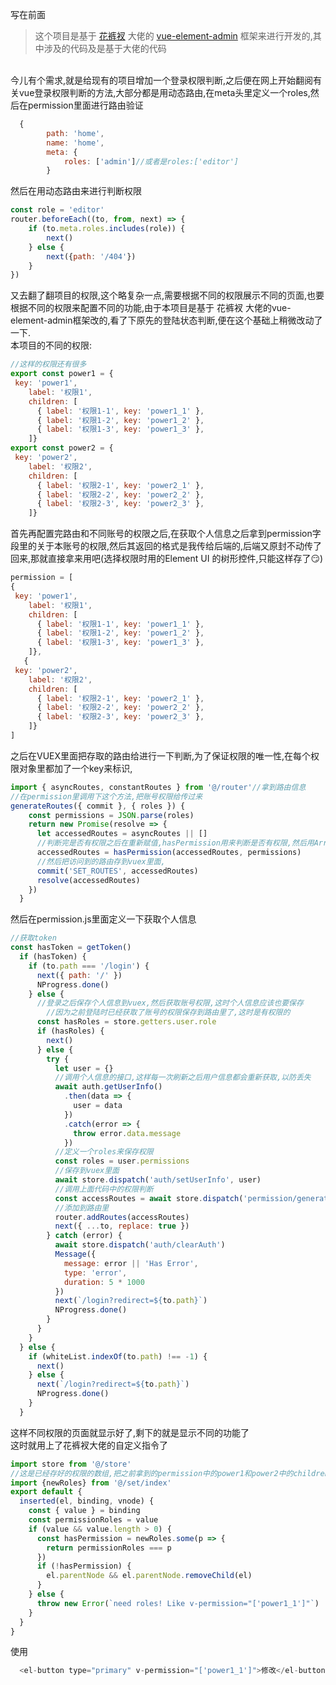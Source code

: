 写在前面
> 这个项目是基于 [花裤衩](https://juejin.im/user/5648a5ca60b259caebaf7562) 大佬的 [vue-element-admin](https://panjiachen.github.io/vue-element-admin-site/zh/) 框架来进行开发的,其中涉及的代码及是基于大佬的代码


<br />今儿有个需求,就是给现有的项目增加一个登录权限判断,之后便在网上开始翻阅有关vue登录权限判断的方法,大部分都是用动态路由,在meta头里定义一个roles,然后在permission里面进行路由验证
```javascript
  {
        path: 'home',
        name: 'home',
        meta: {
            roles: ['admin']//或者是roles:['editor']
        }
```
然后在用动态路由来进行判断权限
```javascript
const role = 'editor'
router.beforeEach((to, from, next) => {
    if (to.meta.roles.includes(role)) {
        next()
    } else {
        next({path: '/404'})
    }
})
```
又去翻了翻项目的权限,这个略复杂一点,需要根据不同的权限展示不同的页面,也要根据不同的权限来配置不同的功能,由于本项目是基于 花裤衩 大佬的vue-element-admin框架改的,看了下原先的登陆状态判断,便在这个基础上稍微改动了一下.<br />本项目的不同的权限:
```javascript
//这样的权限还有很多
export const power1 = {
 key: 'power1',
    label: '权限1',
    children: [
      { label: '权限1-1', key: 'power1_1' },
      { label: '权限1-2', key: 'power1_2' },
      { label: '权限1-3', key: 'power1_3' },
    ]}
export const power2 = {
 key: 'power2',
    label: '权限2',
    children: [
      { label: '权限2-1', key: 'power2_1' },
      { label: '权限2-2', key: 'power2_2' },
      { label: '权限2-3', key: 'power2_3' },
    ]}
```
首先再配置完路由和不同账号的权限之后,在获取个人信息之后拿到permission字段里的关于本账号的权限,然后其返回的格式是我传给后端的,后端又原封不动传了回来,那就直接拿来用吧(选择权限时用的Element UI 的树形控件,只能这样存了😏)
```javascript
permission = [
{
 key: 'power1',
    label: '权限1',
    children: [
      { label: '权限1-1', key: 'power1_1' },
      { label: '权限1-2', key: 'power1_2' },
      { label: '权限1-3', key: 'power1_3' },
    ]},
   {
 key: 'power2',
    label: '权限2',
    children: [
      { label: '权限2-1', key: 'power2_1' },
      { label: '权限2-2', key: 'power2_2' },
      { label: '权限2-3', key: 'power2_3' },
    ]}
]
```
之后在VUEX里面把存取的路由给进行一下判断,为了保证权限的唯一性,在每个权限对象里都加了一个key来标识,
```javascript
import { asyncRoutes, constantRoutes } from '@/router'//拿到路由信息
//在permission里调用下这个方法,把账号权限给传过来
generateRoutes({ commit }, { roles }) {
    const permissions = JSON.parse(roles)
    return new Promise(resolve => {
      let accessedRoutes = asyncRoutes || []
      //判断完是否有权限之后在重新赋值,hasPermission用来判断是否有权限,然后用Array.splice方法删除掉没权限的页面
      accessedRoutes = hasPermission(accessedRoutes, permissions)
      //然后把访问到的路由存到vuex里面,
      commit('SET_ROUTES', accessedRoutes)
      resolve(accessedRoutes)
    })
  }
```
然后在permission.js里面定义一下获取个人信息
```javascript
//获取token
const hasToken = getToken()
  if (hasToken) {
    if (to.path === '/login') {
      next({ path: '/' })
      NProgress.done()
    } else {
      //登录之后保存个人信息到vuex,然后获取账号权限,这时个人信息应该也要保存
        //因为之前登陆时已经获取了账号的权限保存到路由里了,这时是有权限的
      const hasRoles = store.getters.user.role
      if (hasRoles) {
        next()
      } else {
        try {
          let user = {}
          //调用个人信息的接口,这样每一次刷新之后用户信息都会重新获取,以防丢失
          await auth.getUserInfo()
            .then(data => {
              user = data
            })
            .catch(error => {
              throw error.data.message
            })
          //定义一个roles来保存权限
          const roles = user.permissions
          //保存到vuex里面
          await store.dispatch('auth/setUserInfo', user)
          //调用上面代码中的权限判断
          const accessRoutes = await store.dispatch('permission/generateRoutes', { roles })
          //添加到路由里
          router.addRoutes(accessRoutes)
          next({ ...to, replace: true })
        } catch (error) {
          await store.dispatch('auth/clearAuth')
          Message({
            message: error || 'Has Error',
            type: 'error',
            duration: 5 * 1000
          })
          next(`/login?redirect=${to.path}`)
          NProgress.done()
        }
      }
    }
  } else {
    if (whiteList.indexOf(to.path) !== -1) {
      next()
    } else {
      next(`/login?redirect=${to.path}`)
      NProgress.done()
    }
  }
```
这样不同权限的页面就显示好了,剩下的就是显示不同的功能了<br />这时就用上了花裤衩大佬的自定义指令了
```javascript
import store from '@/store'
//这是已经存好的权限的数组,把之前拿到的permission中的power1和power2中的children中的key保存里面,定义唯一性
import {newRoles} from '@/set/index'
export default {
  inserted(el, binding, vnode) {
    const { value } = binding
    const permissionRoles = value
    if (value && value.length > 0) {
      const hasPermission = newRoles.some(p => {
        return permissionRoles === p
      })
      if (!hasPermission) {
        el.parentNode && el.parentNode.removeChild(el)
      }
    } else {
      throw new Error(`need roles! Like v-permission="['power1_1']"`)
    }
  }
}

```
使用
```javascript
  <el-button type="primary" v-permission="['power1_1']">修改</el-button>

```


